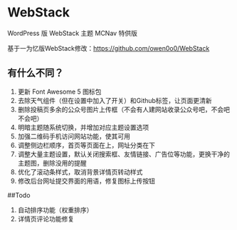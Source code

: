 # WebStack
WordPress 版 WebStack 主题 MCNav 特供版

基于一为忆版WebStack修改：https://github.com/owen0o0/WebStack

## 有什么不同？
1. 更新 Font Awesome 5 图标包
2. 去除天气组件（但在设置中加入了开关）和Github标签，让页面更清新
3. 删除投稿页多余的公众号图片上传框（不会有人建网站收录公众号吧，不会吧不会吧）
4. 明暗主题随系统切换，并增加对应主题设置选项
5. 加强二维码手机访问网站功能，使其可用
7. 调整侧边栏顺序，首页等页面在上，网址分类在下
9. 调整大量主题设置，默认关闭搜索框、友情链接、广告位等功能，更换干净的主题图，删除没用的提醒
10. 优化了滚动条样式，取消背景详情页转动样式
11. 修改后台网址提交界面的用语，修复图标上传按钮

##Todo
1. 自动排序功能（权重排序）
2. 详情页评论功能修复

